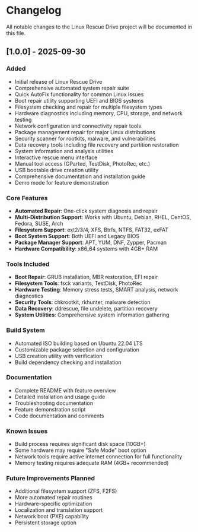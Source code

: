 # Changelog

All notable changes to the Linux Rescue Drive project will be documented in this file.

## [1.0.0] - 2025-09-30

### Added
- Initial release of Linux Rescue Drive
- Comprehensive automated system repair suite
- Quick AutoFix functionality for common Linux issues
- Boot repair utility supporting UEFI and BIOS systems
- Filesystem checking and repair for multiple filesystem types
- Hardware diagnostics including memory, CPU, storage, and network testing
- Network configuration and connectivity repair tools
- Package management repair for major Linux distributions
- Security scanner for rootkits, malware, and vulnerabilities
- Data recovery tools including file recovery and partition restoration
- System information and analysis utilities
- Interactive rescue menu interface
- Manual tool access (GParted, TestDisk, PhotoRec, etc.)
- USB bootable drive creation utility
- Comprehensive documentation and installation guide
- Demo mode for feature demonstration

### Core Features
- **Automated Repair**: One-click system diagnosis and repair
- **Multi-Distribution Support**: Works with Ubuntu, Debian, RHEL, CentOS, Fedora, SUSE, Arch
- **Filesystem Support**: ext2/3/4, XFS, Btrfs, NTFS, FAT32, exFAT
- **Boot System Support**: Both UEFI and Legacy BIOS
- **Package Manager Support**: APT, YUM, DNF, Zypper, Pacman
- **Hardware Compatibility**: x86_64 systems with 4GB+ RAM

### Tools Included
- **Boot Repair**: GRUB installation, MBR restoration, EFI repair
- **Filesystem Tools**: fsck variants, TestDisk, PhotoRec
- **Hardware Testing**: Memory stress tests, SMART analysis, network diagnostics
- **Security Tools**: chkrootkit, rkhunter, malware detection
- **Data Recovery**: ddrescue, file undelete, partition recovery
- **System Utilities**: Comprehensive system information gathering

### Build System
- Automated ISO building based on Ubuntu 22.04 LTS
- Customizable package selection and configuration
- USB creation utility with verification
- Build dependency checking and installation

### Documentation
- Complete README with feature overview
- Detailed installation and usage guide
- Troubleshooting documentation
- Feature demonstration script
- Code documentation and comments

### Known Issues
- Build process requires significant disk space (10GB+)
- Some hardware may require "Safe Mode" boot option
- Network tools require active internet connection for full functionality
- Memory testing requires adequate RAM (4GB+ recommended)

### Future Improvements Planned
- Additional filesystem support (ZFS, F2FS)
- More automated repair routines
- Hardware-specific optimization
- Localization and translation support
- Network boot (PXE) capability
- Persistent storage option